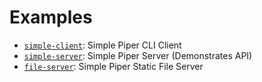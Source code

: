 # Examples
* [``simple-client``](simple-client): Simple Piper CLI Client
* [``simple-server``](simple-server): Simple Piper Server (Demonstrates API)
* [``file-server``](file-server): Simple Piper Static File Server
